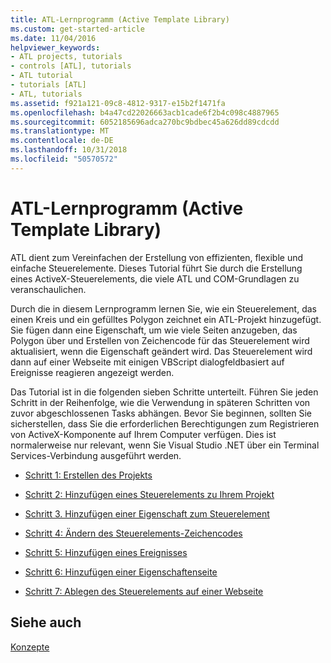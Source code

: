 ```yaml
---
title: ATL-Lernprogramm (Active Template Library)
ms.custom: get-started-article
ms.date: 11/04/2016
helpviewer_keywords:
- ATL projects, tutorials
- controls [ATL], tutorials
- ATL tutorial
- tutorials [ATL]
- ATL, tutorials
ms.assetid: f921a121-09c8-4812-9317-e15b2f1471fa
ms.openlocfilehash: b4a47cd22026663acb1cade6f2b4c098c4887965
ms.sourcegitcommit: 6052185696adca270bc9bdbec45a626dd89cdcdd
ms.translationtype: MT
ms.contentlocale: de-DE
ms.lasthandoff: 10/31/2018
ms.locfileid: "50570572"
---
```

# <a name="active-template-library-atl-tutorial"></a>ATL-Lernprogramm (Active Template Library)

ATL dient zum Vereinfachen der Erstellung von effizienten, flexible und einfache Steuerelemente. Dieses Tutorial führt Sie durch die Erstellung eines ActiveX-Steuerelements, die viele ATL und COM-Grundlagen zu veranschaulichen.

Durch die in diesem Lernprogramm lernen Sie, wie ein Steuerelement, das einen Kreis und ein gefülltes Polygon zeichnet ein ATL-Projekt hinzugefügt. Sie fügen dann eine Eigenschaft, um wie viele Seiten anzugeben, das Polygon über und Erstellen von Zeichencode für das Steuerelement wird aktualisiert, wenn die Eigenschaft geändert wird. Das Steuerelement wird dann auf einer Webseite mit einigen VBScript dialogfeldbasiert auf Ereignisse reagieren angezeigt werden.

Das Tutorial ist in die folgenden sieben Schritte unterteilt. Führen Sie jeden Schritt in der Reihenfolge, wie die Verwendung in späteren Schritten von zuvor abgeschlossenen Tasks abhängen. Bevor Sie beginnen, sollten Sie sicherstellen, dass Sie die erforderlichen Berechtigungen zum Registrieren von ActiveX-Komponente auf Ihrem Computer verfügen. Dies ist normalerweise nur relevant, wenn Sie Visual Studio .NET über ein Terminal Services-Verbindung ausgeführt werden.

- [Schritt 1: Erstellen des Projekts](../atl/creating-the-project-atl-tutorial-part-1.md)

- [Schritt 2: Hinzufügen eines Steuerelements zu Ihrem Projekt](../atl/adding-a-control-atl-tutorial-part-2.md)

- [Schritt 3. Hinzufügen einer Eigenschaft zum Steuerelement](../atl/adding-a-property-to-the-control-atl-tutorial-part-3.md)

- [Schritt 4: Ändern des Steuerelements-Zeichencodes](../atl/changing-the-drawing-code-atl-tutorial-part-4.md)

- [Schritt 5: Hinzufügen eines Ereignisses](../atl/adding-an-event-atl-tutorial-part-5.md)

- [Schritt 6: Hinzufügen einer Eigenschaftenseite](../atl/adding-a-property-page-atl-tutorial-part-6.md)

- [Schritt 7: Ablegen des Steuerelements auf einer Webseite](../atl/putting-the-control-on-a-web-page-atl-tutorial-part-7.md)

## <a name="see-also"></a>Siehe auch

[Konzepte](../atl/active-template-library-atl-concepts.md)

